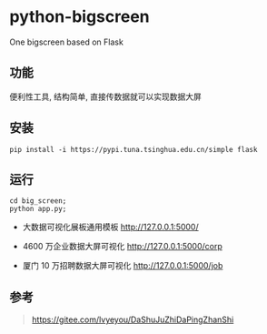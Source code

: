 # python-bigscreen

One bigscreen based on Flask

## 功能

便利性工具, 结构简单, 直接传数据就可以实现数据大屏

## 安装

```
pip install -i https://pypi.tuna.tsinghua.edu.cn/simple flask
```

## 运行

```
cd big_screen;
python app.py;
```

* 大数据可视化展板通用模板 http://127.0.0.1:5000/        

* 4600 万企业数据大屏可视化 http://127.0.0.1:5000/corp    

* 厦门 10 万招聘数据大屏可视化 http://127.0.0.1:5000/job    


## 参考

> https://gitee.com/lvyeyou/DaShuJuZhiDaPingZhanShi

